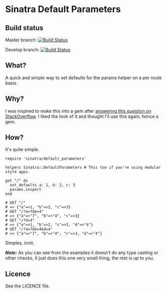 # Sinatra Default Parameters #

## Build status ##

Master branch:
[![Build Status](https://travis-ci.org/yb66/sinatra-default_parameters.png?branch=master)](https://travis-ci.org/yb66/sinatra-default_parameters)

Develop branch:
[![Build Status](https://travis-ci.org/yb66/sinatra-default_parameters.png?branch=develop)](https://travis-ci.org/yb66/sinatra-default_parameters)

## What? ##

A quick and simple way to set defaults for the params helper on a per route basis.

## Why? ##

I was inspired to make this into a gem after [answering this question on StackOverflow](http://stackoverflow.com/a/14885171/335847). I liked the look of it and thought I'll use this again, hence a gem.

## How? ##

It's quite simple.

    require 'sinatra/default_parameters'
    
    helpers Sinatra::DefaultParameters # This too if you're using modular style apps.
    
    get "/" do
      set_defaults a: 1, b: 2, c: 3
      params.inspect
    end
    
    # GET "/"
    # => {"a"=>1, "b"=>2, "c"=>3}
    # GET "/?a=7&b=4"
    # => {"a"=>"7", "b"=>"4", "c"=>3}
    # GET "/?d=4"
    # => {"a"=>1, "b"=>2, "c"=>3, "d"=>"4"}
    # GET "/?a=7&b=4&d=4"
    # => {"a"=>"7", "b"=>"4", "c"=>3, "d"=>"4"}

Simples, innit.

***Note:*** As you can see from the examples it doesn't do any type casting or other checks, it just does this one very small thing, the rest is up to you.


## Licence ##

See the LICENCE file.
